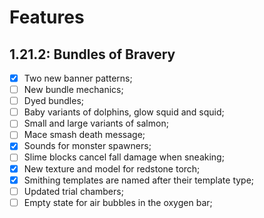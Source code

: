 # Features
## 1.21.2: Bundles of Bravery
- [x] Two new banner patterns;
- [ ] New bundle mechanics;
- [ ] Dyed bundles;
- [ ] Baby variants of dolphins, glow squid and squid;
- [ ] Small and large variants of salmon;
- [ ] Mace smash death message;
- [x] Sounds for monster spawners;
- [ ] Slime blocks cancel fall damage when sneaking;
- [x] New texture and model for redstone torch;
- [x] Smithing templates are named after their template type;
- [ ] Updated trial chambers;
- [ ] Empty state for air bubbles in the oxygen bar;